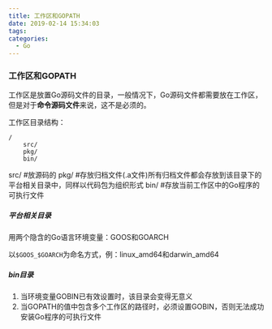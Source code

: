 ```yaml
---
title: 工作区和GOPATH
date: 2019-02-14 15:34:03
tags:
categories:
  - Go
---
```


### 工作区和GOPATH

工作区是放置Go源码文件的目录，一般情况下，Go源码文件都需要放在工作区，但是对于**命令源码文件**来说，这不是必须的。

工作区目录结构：

```
/
	src/ 
	pkg/
	bin/
```

src/ 	#放源码的
pkg/	#存放归档文件(.a文件)所有归档文件都会存放到该目录下的平台相关目录中，同样以代码包为组织形式
bin/		#存放当前工作区中的Go程序的可执行文件

##### 平台相关目录

用两个隐含的Go语言环境变量：GOOS和GOARCH

以`$GOOS_$GOARCH`为命名方式，例：linux_amd64和darwin_amd64

##### bin目录

1. 当环境变量GOBIN已有效设置时，该目录会变得无意义
2. 当GOPATH的值中包含多个工作区的路径时，必须设置GOBIN，否则无法成功安装Go程序的可执行文件
